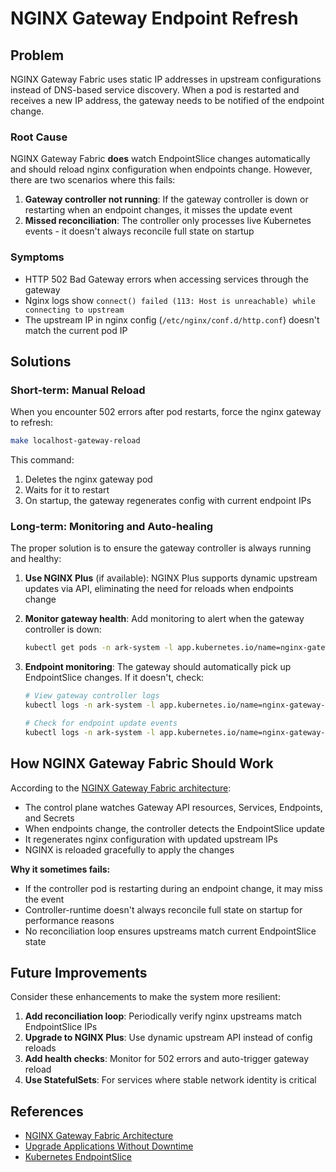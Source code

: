 # NGINX Gateway Endpoint Refresh

## Problem

NGINX Gateway Fabric uses static IP addresses in upstream configurations instead of DNS-based service discovery. When a pod is restarted and receives a new IP address, the gateway needs to be notified of the endpoint change.

### Root Cause

NGINX Gateway Fabric **does** watch EndpointSlice changes automatically and should reload nginx configuration when endpoints change. However, there are two scenarios where this fails:

1. **Gateway controller not running**: If the gateway controller is down or restarting when an endpoint changes, it misses the update event
2. **Missed reconciliation**: The controller only processes live Kubernetes events - it doesn't always reconcile full state on startup

### Symptoms

- HTTP 502 Bad Gateway errors when accessing services through the gateway
- Nginx logs show `connect() failed (113: Host is unreachable) while connecting to upstream`
- The upstream IP in nginx config (`/etc/nginx/conf.d/http.conf`) doesn't match the current pod IP

## Solutions

### Short-term: Manual Reload

When you encounter 502 errors after pod restarts, force the nginx gateway to refresh:

```bash
make localhost-gateway-reload
```

This command:
1. Deletes the nginx gateway pod
2. Waits for it to restart
3. On startup, the gateway regenerates config with current endpoint IPs

### Long-term: Monitoring and Auto-healing

The proper solution is to ensure the gateway controller is always running and healthy:

1. **Use NGINX Plus** (if available): NGINX Plus supports dynamic upstream updates via API, eliminating the need for reloads when endpoints change

2. **Monitor gateway health**: Add monitoring to alert when the gateway controller is down:
   ```bash
   kubectl get pods -n ark-system -l app.kubernetes.io/name=nginx-gateway-fabric
   ```

3. **Endpoint monitoring**: The gateway should automatically pick up EndpointSlice changes. If it doesn't, check:
   ```bash
   # View gateway controller logs
   kubectl logs -n ark-system -l app.kubernetes.io/name=nginx-gateway-fabric --tail=100

   # Check for endpoint update events
   kubectl logs -n ark-system -l app.kubernetes.io/name=nginx-gateway-fabric | grep -i endpointslice
   ```

## How NGINX Gateway Fabric Should Work

According to the [NGINX Gateway Fabric architecture](https://docs.nginx.com/nginx-gateway-fabric/overview/gateway-architecture/):

- The control plane watches Gateway API resources, Services, Endpoints, and Secrets
- When endpoints change, the controller detects the EndpointSlice update
- It regenerates nginx configuration with updated upstream IPs
- NGINX is reloaded gracefully to apply the changes

**Why it sometimes fails:**
- If the controller pod is restarting during an endpoint change, it may miss the event
- Controller-runtime doesn't always reconcile full state on startup for performance reasons
- No reconciliation loop ensures upstreams match current EndpointSlice state

## Future Improvements

Consider these enhancements to make the system more resilient:

1. **Add reconciliation loop**: Periodically verify nginx upstreams match EndpointSlice IPs
2. **Upgrade to NGINX Plus**: Use dynamic upstream API instead of config reloads
3. **Add health checks**: Monitor for 502 errors and auto-trigger gateway reload
4. **Use StatefulSets**: For services where stable network identity is critical

## References

- [NGINX Gateway Fabric Architecture](https://docs.nginx.com/nginx-gateway-fabric/overview/gateway-architecture/)
- [Upgrade Applications Without Downtime](https://docs.nginx.com/nginx-gateway-fabric/how-to/upgrade-apps-without-downtime/)
- [Kubernetes EndpointSlice](https://kubernetes.io/docs/concepts/services-networking/endpoint-slices/)
